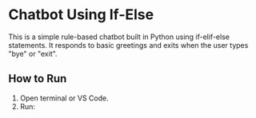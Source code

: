 # Chatbot Using If-Else
This is a simple rule-based chatbot built in Python using if-elif-else statements.
It responds to basic greetings and exits when the user types "bye" or "exit".

## How to Run
1. Open terminal or VS Code.
2. Run:
